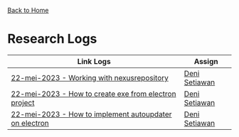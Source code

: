 [Back to Home](https://github.com/denitiawan/research-electron-react-boilerplate-autoupdater)

# Research Logs

| Link Logs | Assign |
|--|--|
|[22-mei-2023 - Working with nexusrepository ](https://github.com/denitiawan/research-electron-react-boilerplate-autoupdater/blob/main/research-logs/research-log-22052023-workingWithNexusRepository.md)|[Deni Setiawan](https://github.com/denitiawan)|
|[22-mei-2023 - How to create exe from electron project ](https://github.com/denitiawan/research-electron-react-boilerplate-autoupdater/blob/main/research-logs/research-log-22052023-howToCreateExe.md)|[Deni Setiawan](https://github.com/denitiawan)|
|[22-mei-2023 - How to implement autoupdater on electron]()|[Deni Setiawan](https://github.com/denitiawan)|


